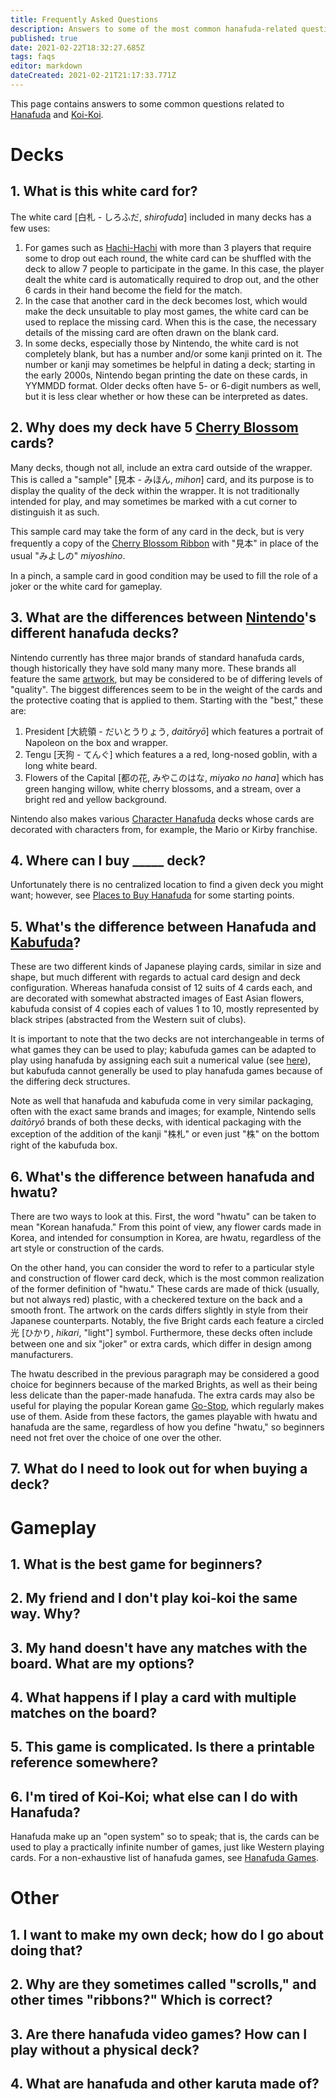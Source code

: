 ```yaml
---
title: Frequently Asked Questions
description: Answers to some of the most common hanafuda-related questions
published: true
date: 2021-02-22T18:32:27.685Z
tags: faqs
editor: markdown
dateCreated: 2021-02-21T21:17:33.771Z
---
```


This page contains answers to some common questions related to [Hanafuda](/en/hanafuda) and [Koi-Koi](/en/hanafuda/games/koi-koi).
# Decks
## 1. What is this white card for?
The white card [白札 - しろふだ, *shirofuda*] included in many decks has a few uses:
1. For games such as [Hachi-Hachi](/en/hanafuda/games/hachi-hachi) with more than 3 players that require some to drop out each round, the white card can be shuffled with the deck to allow 7 people to participate in the game. In this case, the player dealt the white card is automatically required to drop out, and the other 6 cards in their hand become the field for the match.
2. In the case that another card in the deck becomes lost, which would make the deck unsuitable to play most games, the white card can be used to replace the missing card. When this is the case, the necessary details of the missing card are often drawn on the blank card.
3.  In some decks, especially those by Nintendo, the white card is not completely blank, but has a number and/or some kanji printed on it. The number or kanji may sometimes be helpful in dating a deck; starting in the early 2000s, Nintendo began printing the date on these cards, in YYMMDD format. Older decks often have 5- or 6-digit numbers as well, but it is less clear whether or how these can be interpreted as dates.
## 2. Why does my deck have 5 [Cherry Blossom](/en/hanafuda/suits/cherry-blossom) cards?
Many decks, though not all, include an extra card outside of the wrapper. This is called a "sample" [見本 - みほん, *mihon*] card, and its purpose is to display the quality of the deck within the wrapper. It is not traditionally intended for play, and may sometimes be marked with a cut corner to distinguish it as such.

This sample card may take the form of any card in the deck, but is very frequently a copy of the [Cherry Blossom Ribbon](/en/hanafuda/suits/cherry-blossom#poetry-ribbon) with "見本" in place of the usual "みよしの" *miyoshino*.

In a pinch, a sample card in good condition may be used to fill the role of a joker or the white card for gameplay.
## 3. What are the differences between [Nintendo](/en/hanafuda/manufacturers/nintendo)'s different hanafuda decks?
Nintendo currently has three major brands of standard hanafuda cards, though historically they have sold many many more. These brands all feature the same [artwork](/en/hanafuda/patterns/hachihachibana), but may be considered to be of differing levels of "quality". The biggest differences seem to be in the weight of the cards and the protective coating that is applied to them. Starting with the "best," these are:
1. President [大統領 - だいとうりょう, *daitōryō*] which features a portrait of Napoleon on the box and wrapper.
2. Tengu [天狗 - てんぐ] which features a a red, long-nosed goblin, with a long white beard.
3. Flowers of the Capital [都の花, みやこのはな, *miyako no hana*] which has green hanging willow, white cherry blossoms, and a stream, over a bright red and yellow background. 

Nintendo also makes various [Character Hanafuda](/en/hanafuda/character) decks whose cards are decorated with characters from, for example, the Mario or Kirby franchise.
## 4. Where can I buy \_\_\_\_\_ deck?
Unfortunately there is no centralized location to find a given deck you might want; however, see [Places to Buy Hanafuda](/en/meta/external-sites#places-to-buy-hanafuda) for some starting points.
## 5. What's the difference between Hanafuda and [Kabufuda](/en/kabufuda)?
These are two different kinds of Japanese playing cards, similar in size and shape, but much different with regards to actual card design and deck configuration. Whereas hanafuda consist of 12 suits of 4 cards each, and are decorated with somewhat abstracted images of East Asian flowers, kabufuda consist of 4 copies each of values 1 to 10, mostly represented by black stripes (abstracted from the Western suit of clubs).

It is important to note that the two decks are not interchangeable in terms of what games they can be used to play; kabufuda games can be adapted to play using hanafuda by assigning each suit a numerical value (see [here](/en/hanafuda/suits#arrangement-of-suits)), but kabufuda cannot generally be used to play hanafuda games because of the differing deck structures.

Note as well that hanafuda and kabufuda come in very similar packaging, often with the exact same brands and images; for example, Nintendo sells *daitōryō* brands of both these decks, with identical packaging with the exception of the addition of the kanji "株札" or even just "株" on the bottom right of the kabufuda box.
## 6. What's the difference between hanafuda and hwatu?
There are two ways to look at this. First, the word "hwatu" can be taken to mean "Korean hanafuda." From this point of view, any flower cards made in Korea, and intended for consumption in Korea, are hwatu, regardless of the art style or construction of the cards. 

On the other hand, you can consider the word to refer to a particular style and construction of flower card deck, which is the most common realization of the former definition of "hwatu." These cards are made of thick (usually, but not always red) plastic, with a checkered texture on the back and a smooth front. The artwork on the cards differs slightly in style from their Japanese counterparts. Notably, the five Bright cards each feature a circled 光 [ひかり, *hikari*, "light"] symbol. Furthermore, these decks often include between one and six "joker" or extra cards, which differ in design among manufacturers.

The hwatu described in the previous paragraph may be considered a good choice for beginners because of the marked Brights, as well as their being less delicate than the paper-made hanafuda. The extra cards may also be useful for playing the popular Korean game [Go-Stop](/en/hanafuda/games/go-stop), which regularly makes use of them. Aside from these factors, the games playable with hwatu and hanafuda are the same, regardless of how you define "hwatu," so beginners need not fret over the choice of one over the other.
## 7. What do I need to look out for when buying a deck?

# Gameplay
## 1. What is the best game for beginners?

## 2. My friend and I don't play koi-koi the same way. Why?

## 3. My hand doesn't have any matches with the board. What are my options?

## 4. What happens if I play a card with multiple matches on the board?

## 5. This game is complicated. Is there a printable reference somewhere?

## 6. I'm tired of Koi-Koi; what else can I do with Hanafuda?
Hanafuda make up an "open system" so to speak; that is, the cards can be used to play a practically infinite number of games, just like Western playing cards. For a non-exhaustive list of hanafuda games, see [Hanafuda Games](/en/hanafuda/games).

# Other
## 1. I want to make my own deck; how do I go about doing that?

## 2. Why are they sometimes called "scrolls," and other times "ribbons?" Which is correct?

## 3. Are there hanafuda video games? How can I play without a physical deck?

## 4. What are hanafuda and other karuta made of?
